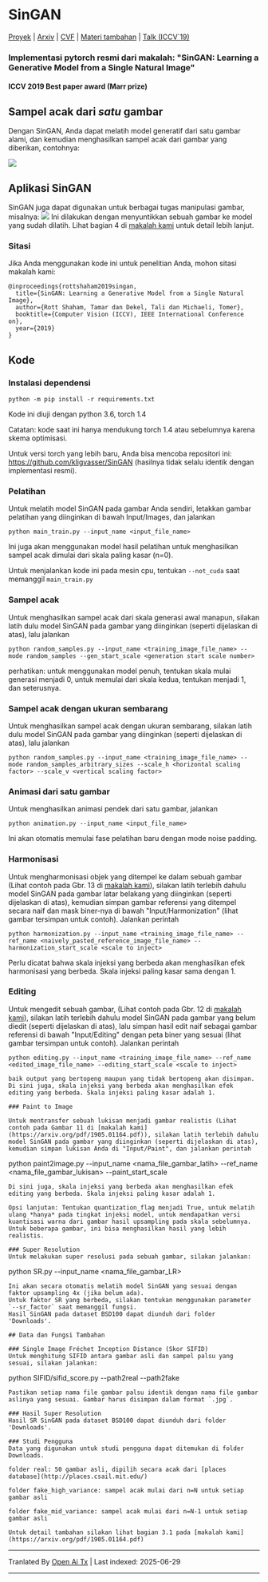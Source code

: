 # SinGAN

[Proyek](https://tamarott.github.io/SinGAN.htm) | [Arxiv](https://arxiv.org/pdf/1905.01164.pdf) | [CVF](http://openaccess.thecvf.com/content_ICCV_2019/papers/Shaham_SinGAN_Learning_a_Generative_Model_From_a_Single_Natural_Image_ICCV_2019_paper.pdf) | [Materi tambahan](https://openaccess.thecvf.com/content_ICCV_2019/supplemental/Shaham_SinGAN_Learning_a_ICCV_2019_supplemental.pdf) | [Talk (ICCV`19)](https://youtu.be/mdAcPe74tZI?t=3191) 
### Implementasi pytorch resmi dari makalah: "SinGAN: Learning a Generative Model from a Single Natural Image"
#### ICCV 2019 Best paper award (Marr prize)


## Sampel acak dari *satu* gambar
Dengan SinGAN, Anda dapat melatih model generatif dari satu gambar alami, dan kemudian menghasilkan sampel acak dari gambar yang diberikan, contohnya:

![](https://raw.githubusercontent.com/tamarott/SinGAN/master/imgs/teaser.PNG)


## Aplikasi SinGAN
SinGAN juga dapat digunakan untuk berbagai tugas manipulasi gambar, misalnya:
 ![](https://raw.githubusercontent.com/tamarott/SinGAN/master/imgs/manipulation.PNG)
Ini dilakukan dengan menyuntikkan sebuah gambar ke model yang sudah dilatih. Lihat bagian 4 di [makalah kami](https://arxiv.org/pdf/1905.01164.pdf) untuk detail lebih lanjut.


### Sitasi
Jika Anda menggunakan kode ini untuk penelitian Anda, mohon sitasi makalah kami:

```
@inproceedings{rottshaham2019singan,
  title={SinGAN: Learning a Generative Model from a Single Natural Image},
  author={Rott Shaham, Tamar dan Dekel, Tali dan Michaeli, Tomer},
  booktitle={Computer Vision (ICCV), IEEE International Conference on},
  year={2019}
}
```

## Kode

### Instalasi dependensi

```
python -m pip install -r requirements.txt
```

Kode ini diuji dengan python 3.6, torch 1.4

Catatan: kode saat ini hanya mendukung torch 1.4 atau sebelumnya karena skema optimisasi.

Untuk versi torch yang lebih baru, Anda bisa mencoba repositori ini: https://github.com/kligvasser/SinGAN (hasilnya tidak selalu identik dengan implementasi resmi).


###  Pelatihan
Untuk melatih model SinGAN pada gambar Anda sendiri, letakkan gambar pelatihan yang diinginkan di bawah Input/Images, dan jalankan

```
python main_train.py --input_name <input_file_name>
```

Ini juga akan menggunakan model hasil pelatihan untuk menghasilkan sampel acak dimulai dari skala paling kasar (n=0).

Untuk menjalankan kode ini pada mesin cpu, tentukan `--not_cuda` saat memanggil `main_train.py`

###  Sampel acak
Untuk menghasilkan sampel acak dari skala generasi awal manapun, silakan latih dulu model SinGAN pada gambar yang diinginkan (seperti dijelaskan di atas), lalu jalankan 

```
python random_samples.py --input_name <training_image_file_name> --mode random_samples --gen_start_scale <generation start scale number>
```

perhatikan: untuk menggunakan model penuh, tentukan skala mulai generasi menjadi 0, untuk memulai dari skala kedua, tentukan menjadi 1, dan seterusnya. 

###  Sampel acak dengan ukuran sembarang
Untuk menghasilkan sampel acak dengan ukuran sembarang, silakan latih dulu model SinGAN pada gambar yang diinginkan (seperti dijelaskan di atas), lalu jalankan

```
python random_samples.py --input_name <training_image_file_name> --mode random_samples_arbitrary_sizes --scale_h <horizontal scaling factor> --scale_v <vertical scaling factor>
```

###  Animasi dari satu gambar

Untuk menghasilkan animasi pendek dari satu gambar, jalankan

```
python animation.py --input_name <input_file_name> 
```

Ini akan otomatis memulai fase pelatihan baru dengan mode noise padding.

###  Harmonisasi

Untuk mengharmonisasi objek yang ditempel ke dalam sebuah gambar (Lihat contoh pada Gbr. 13 di [makalah kami](https://arxiv.org/pdf/1905.01164.pdf)), silakan latih terlebih dahulu model SinGAN pada gambar latar belakang yang diinginkan (seperti dijelaskan di atas), kemudian simpan gambar referensi yang ditempel secara naif dan mask biner-nya di bawah "Input/Harmonization" (lihat gambar tersimpan untuk contoh). Jalankan perintah

```
python harmonization.py --input_name <training_image_file_name> --ref_name <naively_pasted_reference_image_file_name> --harmonization_start_scale <scale to inject>

```

Perlu dicatat bahwa skala injeksi yang berbeda akan menghasilkan efek harmonisasi yang berbeda. Skala injeksi paling kasar sama dengan 1. 

###  Editing

Untuk mengedit sebuah gambar, (Lihat contoh pada Gbr. 12 di [makalah kami](https://arxiv.org/pdf/1905.01164.pdf)), silakan latih terlebih dahulu model SinGAN pada gambar yang belum diedit (seperti dijelaskan di atas), lalu simpan hasil edit naif sebagai gambar referensi di bawah "Input/Editing" dengan peta biner yang sesuai (lihat gambar tersimpan untuk contoh). Jalankan perintah

```
python editing.py --input_name <training_image_file_name> --ref_name <edited_image_file_name> --editing_start_scale <scale to inject>
```
```
baik output yang bertopeng maupun yang tidak bertopeng akan disimpan.
Di sini juga, skala injeksi yang berbeda akan menghasilkan efek editing yang berbeda. Skala injeksi paling kasar adalah 1.

### Paint to Image

Untuk mentransfer sebuah lukisan menjadi gambar realistis (Lihat contoh pada Gambar 11 di [makalah kami](https://arxiv.org/pdf/1905.01164.pdf)), silakan latih terlebih dahulu model SinGAN pada gambar yang diinginkan (seperti dijelaskan di atas), kemudian simpan lukisan Anda di "Input/Paint", dan jalankan perintah

```
python paint2image.py --input_name <nama_file_gambar_latih> --ref_name <nama_file_gambar_lukisan> --paint_start_scale <skala injeksi>
```
Di sini juga, skala injeksi yang berbeda akan menghasilkan efek editing yang berbeda. Skala injeksi paling kasar adalah 1.

Opsi lanjutan: Tentukan quantization_flag menjadi True, untuk melatih ulang *hanya* pada tingkat injeksi model, untuk mendapatkan versi kuantisasi warna dari gambar hasil upsampling pada skala sebelumnya. Untuk beberapa gambar, ini bisa menghasilkan hasil yang lebih realistis.

### Super Resolution
Untuk melakukan super resolusi pada sebuah gambar, silakan jalankan:
```
python SR.py --input_name <nama_file_gambar_LR>
```
Ini akan secara otomatis melatih model SinGAN yang sesuai dengan faktor upsampling 4x (jika belum ada).
Untuk faktor SR yang berbeda, silakan tentukan menggunakan parameter `--sr_factor` saat memanggil fungsi.
Hasil SinGAN pada dataset BSD100 dapat diunduh dari folder 'Downloads'.

## Data dan Fungsi Tambahan

### Single Image Fréchet Inception Distance (Skor SIFID)
Untuk menghitung SIFID antara gambar asli dan sampel palsu yang sesuai, silakan jalankan:
```
python SIFID/sifid_score.py --path2real <path gambar asli> --path2fake <path gambar palsu>
```
Pastikan setiap nama file gambar palsu identik dengan nama file gambar aslinya yang sesuai. Gambar harus disimpan dalam format `.jpg`.

### Hasil Super Resolution
Hasil SR SinGAN pada dataset BSD100 dapat diunduh dari folder 'Downloads'.

### Studi Pengguna
Data yang digunakan untuk studi pengguna dapat ditemukan di folder Downloads.

folder real: 50 gambar asli, dipilih secara acak dari [places database](http://places.csail.mit.edu/)

folder fake_high_variance: sampel acak mulai dari n=N untuk setiap gambar asli

folder fake_mid_variance: sampel acak mulai dari n=N-1 untuk setiap gambar asli

Untuk detail tambahan silakan lihat bagian 3.1 pada [makalah kami](https://arxiv.org/pdf/1905.01164.pdf)
```

---

Tranlated By [Open Ai Tx](https://github.com/OpenAiTx/OpenAiTx) | Last indexed: 2025-06-29

---